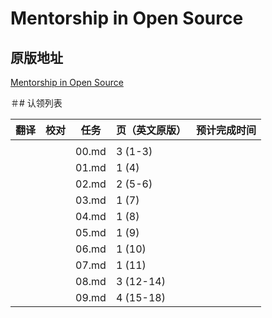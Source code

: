 # Mentorship in Open Source

## 原版地址

[Mentorship in Open Source](../attachments/Roadmap-to-Improve-Enterprise-OS-Dev-Report.pdf)

＃# 认领列表

| 翻译 | 校对  |  任务                                                               | 页（英文原版） | 预计完成时间 |
| ----| -- | ---------------------------------------------------------------- | ------- | ------ |
|  |     |   |                                                              |         |        |
|  |   |  00.md | 3 (1-3) |   |
| |  |  01.md       | 1 (4) |  |
|  |  |  02.md       | 2 (5-6) |   |
|  |  |  03.md       | 1 (7) | |
|  |  |  04.md       | 1 (8)  |  |
|  |  |  05.md     | 1 (9) |  |
|  |  |  06.md     | 1 (10) |  |
|  |  |  07.md     | 1 (11) |  |
|  |  |  08.md     | 3 (12-14) |  |
|  |  |  09.md     | 4 (15-18) |  |
